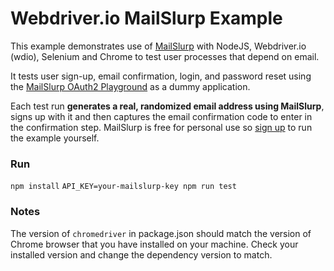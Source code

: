 # Webdriver.io MailSlurp Example
This example demonstrates use of [MailSlurp](https://www.mailslurp.com) with NodeJS, Webdriver.io (wdio), Selenium and Chrome to test user processes that depend on email.

It tests user sign-up, email confirmation, login, and password reset using the [MailSlurp OAuth2 Playground](https://playground.mailslurp.com) as a dummy application. 

Each test run **generates a real, randomized email address using MailSlurp**, signs up with it and then captures the email confirmation code to enter in the confirmation step. MailSlurp is free for personal use so [sign up](https://www.mailslurp.com) to run the example yourself.

### Run
`npm install`
`API_KEY=your-mailslurp-key npm run test`

### Notes
The version of `chromedriver` in package.json should match the version of Chrome browser that you have installed on your machine. Check your installed version and change the dependency version to match.
